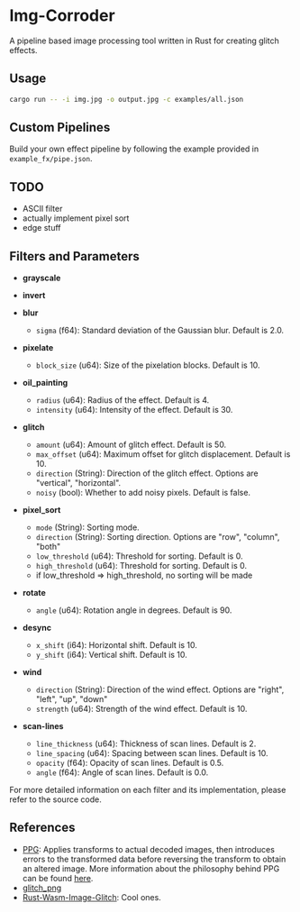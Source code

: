 # Img-Corroder

A pipeline based image processing tool written in Rust for creating glitch effects.

## Usage

```sh
cargo run -- -i img.jpg -o output.jpg -c examples/all.json
```

## Custom Pipelines

Build your own effect pipeline by following the example provided in `example_fx/pipe.json`.

## TODO

- ASCII filter
- actually implement pixel sort
- edge stuff

## Filters and Parameters

- **grayscale**

- **invert**

- **blur**
  - `sigma` (f64): Standard deviation of the Gaussian blur. Default is 2.0.

- **pixelate**
  - `block_size` (u64): Size of the pixelation blocks. Default is 10.

- **oil_painting**
  - `radius` (u64): Radius of the effect. Default is 4.
  - `intensity` (u64): Intensity of the effect. Default is 30.

- **glitch**
  - `amount` (u64): Amount of glitch effect. Default is 50.
  - `max_offset` (u64): Maximum offset for glitch displacement. Default is 10.
  - `direction` (String): Direction of the glitch effect. Options are "vertical", "horizontal".
  - `noisy` (bool): Whether to add noisy pixels. Default is false.

- **pixel_sort**
  - `mode` (String): Sorting mode.
  - `direction` (String): Sorting direction. Options are "row", "column", "both"
  - `low_threshold` (u64): Threshold for sorting. Default is 0.
  - `high_threshold` (u64): Threshold for sorting. Default is 0.
  - if low_threshold => high_threshold, no sorting will be made

- **rotate**
  - `angle` (u64): Rotation angle in degrees. Default is 90.

- **desync**
  - `x_shift` (i64): Horizontal shift. Default is 10.
  - `y_shift` (i64): Vertical shift. Default is 10.

- **wind**
  - `direction` (String): Direction of the wind effect. Options are "right", "left", "up", "down"
  - `strength` (u64): Strength of the wind effect. Default is 10.

- **scan-lines**
  - `line_thickness` (u64): Thickness of scan lines. Default is 2.
  - `line_spacing` (u64): Spacing between scan lines. Default is 10.
  - `opacity` (f64): Opacity of scan lines. Default is 0.5.
  - `angle` (f64): Angle of scan lines. Default is 0.0.

For more detailed information on each filter and its implementation, please refer to the source code.

## References

- [PPG](https://github.com/tmick0/ppg): Applies transforms to actual decoded images, then introduces errors to the transformed data before reversing the transform to obtain an altered image. More information about the philosophy behind PPG can be found [here](https://lo.calho.st/posts/image-glitching/).
- [glitch_png](https://github.com/KernelEquinox/glitch_png)
- [Rust-Wasm-Image-Glitch](https://github.com/felixfaire/Rust-Wasm-Image-Glitch): Cool ones.
